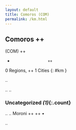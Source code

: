 ```yaml
---
layout: default
title: Comoros (COM)
permalink: /km.html
---
```



## Comoros   ++
(COM)  ++
-                     ++
0 Regions, ++
1 Cities
{: #km }

.. 




.. 
.. 


### Uncategorized _(1)_{:.count}


..
..
Moroni  ++
 ++
•




.. 
 
